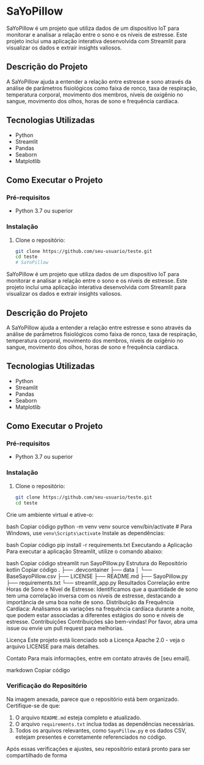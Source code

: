 # SaYoPillow

SaYoPillow é um projeto que utiliza dados de um dispositivo IoT para monitorar e analisar a relação entre o sono e os níveis de estresse. Este projeto inclui uma aplicação interativa desenvolvida com Streamlit para visualizar os dados e extrair insights valiosos.

## Descrição do Projeto

A SaYoPillow ajuda a entender a relação entre estresse e sono através da análise de parâmetros fisiológicos como faixa de ronco, taxa de respiração, temperatura corporal, movimento dos membros, níveis de oxigênio no sangue, movimento dos olhos, horas de sono e frequência cardíaca.

## Tecnologias Utilizadas

- Python
- Streamlit
- Pandas
- Seaborn
- Matplotlib

## Como Executar o Projeto

### Pré-requisitos

- Python 3.7 ou superior

### Instalação

1. Clone o repositório:
   ```bash
   git clone https://github.com/seu-usuario/teste.git
   cd teste
   # SaYoPillow

SaYoPillow é um projeto que utiliza dados de um dispositivo IoT para monitorar e analisar a relação entre o sono e os níveis de estresse. Este projeto inclui uma aplicação interativa desenvolvida com Streamlit para visualizar os dados e extrair insights valiosos.

## Descrição do Projeto

A SaYoPillow ajuda a entender a relação entre estresse e sono através da análise de parâmetros fisiológicos como faixa de ronco, taxa de respiração, temperatura corporal, movimento dos membros, níveis de oxigênio no sangue, movimento dos olhos, horas de sono e frequência cardíaca.

## Tecnologias Utilizadas

- Python
- Streamlit
- Pandas
- Seaborn
- Matplotlib

## Como Executar o Projeto

### Pré-requisitos

- Python 3.7 ou superior

### Instalação

1. Clone o repositório:
   ```bash
   git clone https://github.com/seu-usuario/teste.git
   cd teste
Crie um ambiente virtual e ative-o:

bash
Copiar código
python -m venv venv
source venv/bin/activate # Para Windows, use `venv\Scripts\activate`
Instale as dependências:

bash
Copiar código
pip install -r requirements.txt
Executando a Aplicação
Para executar a aplicação Streamlit, utilize o comando abaixo:

bash
Copiar código
streamlit run SayoPillow.py
Estrutura do Repositório
kotlin
Copiar código
.
├── .devcontainer
├── data
│   └── BaseSayoPillow.csv
├── LICENSE
├── README.md
├── SayoPillow.py
├── requirements.txt
└── streamlit_app.py
Resultados
Correlação entre Horas de Sono e Nível de Estresse: Identificamos que a quantidade de sono tem uma correlação inversa com os níveis de estresse, destacando a importância de uma boa noite de sono.
Distribuição da Frequência Cardíaca: Analisamos as variações na frequência cardíaca durante a noite, que podem estar associadas a diferentes estágios do sono e níveis de estresse.
Contribuições
Contribuições são bem-vindas! Por favor, abra uma issue ou envie um pull request para melhorias.

Licença
Este projeto está licenciado sob a Licença Apache 2.0 - veja o arquivo LICENSE para mais detalhes.

Contato
Para mais informações, entre em contato através de [seu email].

markdown
Copiar código

### Verificação do Repositório

Na imagem anexada, parece que o repositório está bem organizado. Certifique-se de que:

1. O arquivo `README.md` esteja completo e atualizado.
2. O arquivo `requirements.txt` inclua todas as dependências necessárias.
3. Todos os arquivos relevantes, como `SayoPillow.py` e os dados CSV, estejam presentes e corretamente referenciados no código.

Após essas verificações e ajustes, seu repositório estará pronto para ser compartilhado de forma
